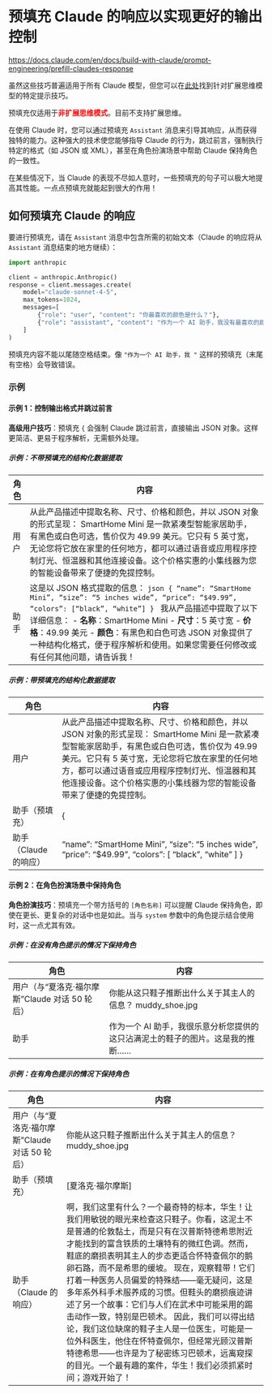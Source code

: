 # 预填充 Claude 的响应以实现更好的输出控制

https://docs.claude.com/en/docs/build-with-claude/prompt-engineering/prefill-claudes-response

虽然这些技巧普遍适用于所有 Claude 模型，但您可以在[此处](./13.extended-thinking-tips.md)找到针对扩展思维模型的特定提示技巧。

预填充仅适用于<font color="red">**非扩展思维模式**</font>。目前不支持扩展思维。

在使用 Claude 时，您可以通过预填充 `Assistant` 消息来引导其响应，从而获得独特的能力。这种强大的技术使您能够指导 Claude 的行为，跳过前言，强制执行特定的格式（如 JSON 或 XML），甚至在角色扮演场景中帮助 Claude 保持角色的一致性。

在某些情况下，当 Claude 的表现不尽如人意时，一些预填充的句子可以极大地提高其性能。一点点预填充就能起到很大的作用！

## 如何预填充 Claude 的响应

要进行预填充，请在 `Assistant` 消息中包含所需的初始文本（Claude 的响应将从 `Assistant` 消息结束的地方继续）：

```python
import anthropic

client = anthropic.Anthropic()
response = client.messages.create(
    model="claude-sonnet-4-5",
    max_tokens=1024,
    messages=[
        {"role": "user", "content": "你最喜欢的颜色是什么？"},
        {"role": "assistant", "content": "作为一个 AI 助手，我没有最喜欢的颜色，但如果我必须选一个，那会是绿色，因为"} # 在这里预填充
    ]
)
```

预填充内容不能以尾随空格结束。像 `"作为一个 AI 助手，我 "` 这样的预填充（末尾有空格）会导致错误。

### 示例

#### 示例 1：控制输出格式并跳过前言

**高级用户技巧**：预填充 `{` 会强制 Claude 跳过前言，直接输出 JSON 对象。这样更简洁、更易于程序解析，无需额外处理。

##### 示例：不带预填充的结构化数据提取

| 角色 | 内容 |
| --- | --- |
| 用户 | 从此产品描述中提取名称、尺寸、价格和颜色，并以 JSON 对象的形式呈现： <description> SmartHome Mini 是一款紧凑型智能家居助手，有黑色或白色可选，售价仅为 49.99 美元。它只有 5 英寸宽，无论您将它放在家里的任何地方，都可以通过语音或应用程序控制灯光、恒温器和其他连接设备。这个价格实惠的小集线器为您的智能设备带来了便捷的免提控制。 </description> |
| 助手 | 这是以 JSON 格式提取的信息： ```json { “name”: “SmartHome Mini”, “size”: “5 inches wide”, “price”: “$49.99”, “colors”: [“black”, “white”] } ``` 我从产品描述中提取了以下详细信息： - **名称**：SmartHome Mini - **尺寸**：5 英寸宽 - **价格**：49.99 美元 - **颜色**：有黑色和白色可选 JSON 对象提供了一种结构化格式，便于程序解析和使用。如果您需要任何修改或有任何其他问题，请告诉我！ |

##### 示例：带预填充的结构化数据提取

| 角色 | 内容 |
| --- | --- |
| 用户 | 从此产品描述中提取名称、尺寸、价格和颜色，并以 JSON 对象的形式呈现： <description> SmartHome Mini 是一款紧凑型智能家居助手，有黑色或白色可选，售价仅为 49.99 美元。它只有 5 英寸宽，无论您将它放在家里的任何地方，都可以通过语音或应用程序控制灯光、恒温器和其他连接设备。这个价格实惠的小集线器为您的智能设备带来了便捷的免提控制。 </description> |
| 助手（预填充） | { |
| 助手（Claude 的响应） | “name”: “SmartHome Mini”, “size”: “5 inches wide”, “price”: “$49.99”, “colors”: [ “black”, “white” ] } |

#### 示例 2：在角色扮演场景中保持角色

**角色扮演技巧**：预填充一个带方括号的 `[角色名称]` 可以提醒 Claude 保持角色，即使在更长、更复杂的对话中也是如此。当与 `system` 参数中的角色提示结合使用时，这一点尤其有效。

##### 示例：在没有角色提示的情况下保持角色

| 角色 | 内容 |
| --- | --- |
| 用户（与“夏洛克·福尔摩斯”Claude 对话 50 轮后） | 你能从这只鞋子推断出什么关于其主人的信息？ <image>muddy_shoe.jpg</image> |
| 助手 | 作为一个 AI 助手，我很乐意分析您提供的这只沾满泥土的鞋子的图片。这是我的推断…… |

##### 示例：在有角色提示的情况下保持角色

| 角色 | 内容 |
| --- | --- |
| 用户（与“夏洛克·福尔摩斯”Claude 对话 50 轮后） | 你能从这只鞋子推断出什么关于其主人的信息？ <image>muddy_shoe.jpg</image> |
| 助手（预填充） | [夏洛克·福尔摩斯] |
| 助手（Claude 的响应） | 啊，我们这里有什么？一个最奇特的标本，华生！让我们用敏锐的眼光来检查这只鞋子。你看，这泥土不是普通的伦敦黏土，而是只有在汉普斯特德希思附近才能找到的富含铁质的土壤特有的微红色调。然而，鞋底的磨损表明其主人的步态更适合怀特查佩尔的鹅卵石路，而不是希思的缓坡。 现在，观察鞋带！它们打着一种医务人员偏爱的特殊结——毫无疑问，这是多年系外科手术服养成的习惯。但鞋头的磨损痕迹讲述了另一个故事：它们与人们在武术中可能采用的踢击动作一致，特别是巴顿术。 因此，我们可以得出结论，我们这位缺席的鞋子主人是一位医生，可能是一位外科医生，他住在怀特查佩尔，但经常光顾汉普斯特德希思——也许是为了秘密练习巴顿术，远离窥探的目光。一个最有趣的案件，华生！我们必须抓紧时间；游戏开始了！ |

